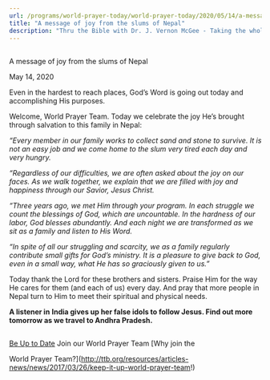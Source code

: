 ```yaml
---
url: /programs/world-prayer-today/world-prayer-today/2020/05/14/a-message-of-joy-from-the-slums-of-nepal
title: "A message of joy from the slums of Nepal"
description: "Thru the Bible with Dr. J. Vernon McGee - Taking the whole Word to the whole world"
---
```







## 
 A message of joy from the slums of Nepal


May 14, 2020




Even in the hardest to reach places, God’s Word is going out today and accomplishing His purposes.


Welcome, World Prayer Team. Today we celebrate the joy He’s brought through salvation to this family in Nepal:


*“Every member in our family works to collect sand and stone to survive. It is not an easy job and we come home to the slum very tired each day and very hungry.*


*“Regardless of our difficulties, we are often asked about the joy on our faces. As we walk together, we explain that we are filled with joy and happiness through our Savior, Jesus Christ.*


*“Three years ago, we met Him through your program. In each struggle we count the blessings of God, which are uncountable. In the hardness of our labor, God blesses abundantly. And each night we are transformed as we sit as a family and listen to His Word.*


*“In spite of all our struggling and scarcity, we as a family regularly contribute small gifts for God’s ministry. It is a pleasure to give back to God, even in a small way, what He has so graciously given to us.”*


Today thank the Lord for these brothers and sisters. Praise Him for the way He cares for them (and each of us) every day. And pray that more people in Nepal turn to Him to meet their spiritual and physical needs. 


**A listener in** **India gives up her false idols to follow Jesus. Find out more tomorrow as we travel to Andhra Pradesh.**







## 




[Be Up to Date](http://feeds.feedburner.com/WorldPrayerToday "World Prayer Today RSS Feed")
Join our World Prayer Team
[Why join the  

World Prayer Team?](http://ttb.org/resources/articles-news/news/2017/03/26/keep-it-up-world-prayer-team!)




